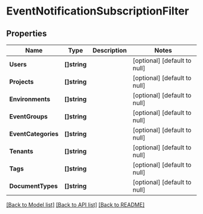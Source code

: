 # EventNotificationSubscriptionFilter

## Properties
Name | Type | Description | Notes
------------ | ------------- | ------------- | -------------
**Users** | **[]string** |  | [optional] [default to null]
**Projects** | **[]string** |  | [optional] [default to null]
**Environments** | **[]string** |  | [optional] [default to null]
**EventGroups** | **[]string** |  | [optional] [default to null]
**EventCategories** | **[]string** |  | [optional] [default to null]
**Tenants** | **[]string** |  | [optional] [default to null]
**Tags** | **[]string** |  | [optional] [default to null]
**DocumentTypes** | **[]string** |  | [optional] [default to null]

[[Back to Model list]](../README.md#documentation-for-models) [[Back to API list]](../README.md#documentation-for-api-endpoints) [[Back to README]](../README.md)


